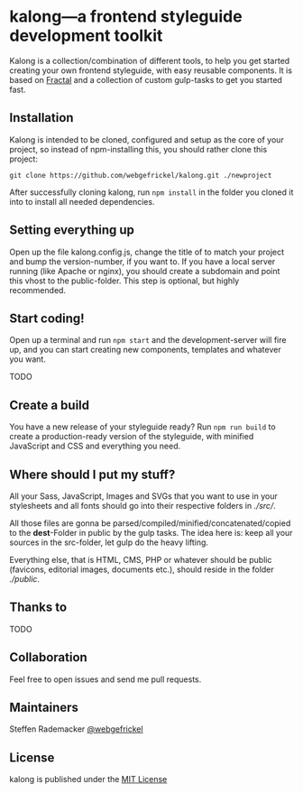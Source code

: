 # kalong—a frontend styleguide development toolkit

Kalong is a collection/combination of different tools, to help you get
started creating your own frontend styleguide, with easy reusable
components. It is based on [Fractal](https://fractal.build) and a
collection of custom gulp-tasks to get you started fast.

## Installation

Kalong is intended to be cloned, configured and setup as the core of
your project, so instead of npm-installing this, you should rather clone
this project:

```
git clone https://github.com/webgefrickel/kalong.git ./newproject
```

After successfully cloning kalong, run `npm install` in the folder you
cloned it into to install all needed dependencies.

## Setting everything up

Open up the file kalong.config.js, change the title of to match your
project and bump the version-number, if you want to. If you have a local
server running (like Apache or nginx), you should create a subdomain and
point this vhost to the public-folder. This step is optional, but highly
recommended.

## Start coding!

Open up a terminal and run `npm start` and the development-server will
fire up, and you can start creating new components, templates and
whatever you want.

TODO

## Create a build

You have a new release of your styleguide ready? Run `npm run build` to
create a production-ready version of the styleguide, with minified
JavaScript and CSS and everything you need.

## Where should I put my stuff?

All your Sass, JavaScript, Images and SVGs that you want to use in your
stylesheets and all fonts should go into their respective folders in
_./src/_.

All those files are gonna be
parsed/compiled/minified/concatenated/copied to the **dest**-Folder in
public by the gulp tasks. The idea here is: keep all your sources in the
src-folder, let gulp do the heavy lifting.

Everything else, that is HTML, CMS, PHP or whatever should be public
(favicons, editorial images, documents etc.), should reside in the
folder _./public_.

## Thanks to

TODO

## Collaboration

Feel free to open issues and send me pull requests.

## Maintainers

Steffen Rademacker [@webgefrickel](http://twitter.com/webgefrickel)

## License

kalong is published under the [MIT License](LICENSE.md)
